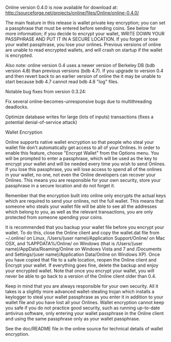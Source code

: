 Online version 0.4.0 is now available for download at:
http://sourceforge.net/projects/online/files/Online/online-0.4.0/

The main feature in this release is wallet private key encryption;
you can set a passphrase that must be entered before sending coins.
See below for more information; if you decide to encrypt your wallet,
WRITE DOWN YOUR PASSPHRASE AND PUT IT IN A SECURE LOCATION. If you
forget or lose your wallet passphrase, you lose your onlines.
Previous versions of online are unable to read encrypted wallets,
and will crash on startup if the wallet is encrypted.

Also note: online version 0.4 uses a newer version of Berkeley DB
(bdb version 4.8) than previous versions (bdb 4.7). If you upgrade
to version 0.4 and then revert back to an earlier version of online
the it may be unable to start because bdb 4.7 cannot read bdb 4.8
"log" files.


Notable bug fixes from version 0.3.24:

Fix several online-becomes-unresponsive bugs due to multithreading
deadlocks.

Optimize database writes for large (lots of inputs) transactions
(fixes a potential denial-of-service attack)


Wallet Encryption

Online supports native wallet encryption so that people who steal your
wallet file don't automatically get access to all of your Onlines.
In order to enable this feature, choose "Encrypt Wallet" from the
Options menu.  You will be prompted to enter a passphrase, which
will be used as the key to encrypt your wallet and will be needed
every time you wish to send Onlines.  If you lose this passphrase,
you will lose access to spend all of the onlines in your wallet,
no one, not even the Online developers can recover your Onlines.
This means you are responsible for your own security, store your
passphrase in a secure location and do not forget it.

Remember that the encryption built into online only encrypts the
actual keys which are required to send your onlines, not the full
wallet.  This means that someone who steals your wallet file will
be able to see all the addresses which belong to you, as well as the
relevant transactions, you are only protected from someone spending
your coins.

It is recommended that you backup your wallet file before you
encrypt your wallet.  To do this, close the Online client and
copy the wallet.dat file from ~/.online/ on Linux, /Users/(user
name)/Application Support/Online/ on Mac OSX, and %APPDATA%/Online/
on Windows (that is /Users/(user name)/AppData/Roaming/Online on
Windows Vista and 7 and /Documents and Settings/(user name)/Application
Data/Online on Windows XP).  Once you have copied that file to a
safe location, reopen the Online client and Encrypt your wallet.
If everything goes fine, delete the backup and enjoy your encrypted
wallet.  Note that once you encrypt your wallet, you will never be
able to go back to a version of the Online client older than 0.4.

Keep in mind that you are always responsible for your own security.
All it takes is a slightly more advanced wallet-stealing trojan which
installs a keylogger to steal your wallet passphrase as you enter it
in addition to your wallet file and you have lost all your Onlines.
Wallet encryption cannot keep you safe if you do not practice
good security, such as running up-to-date antivirus software, only
entering your wallet passphrase in the Online client and using the
same passphrase only as your wallet passphrase.

See the doc/README file in the online source for technical details
of wallet encryption.
